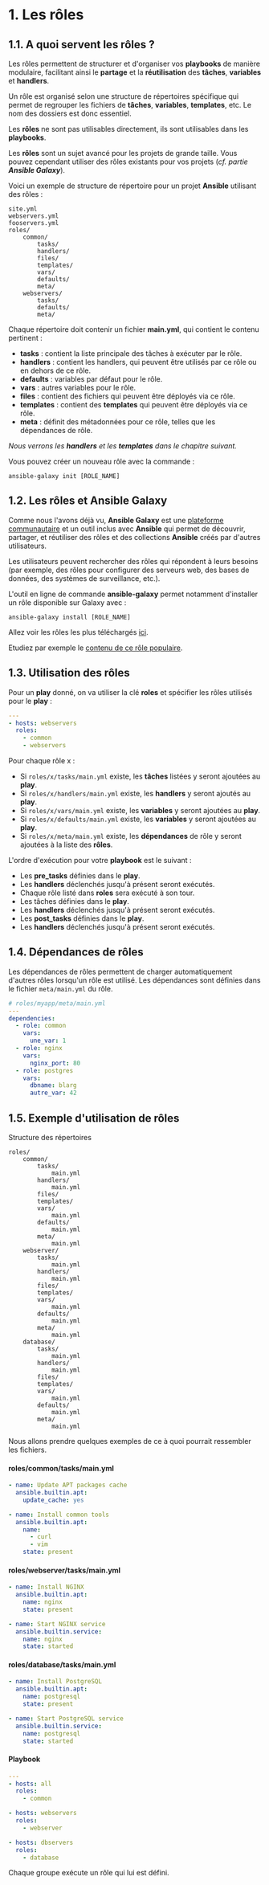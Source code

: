 # 1. Les rôles

## 1.1. A quoi servent les rôles ?

Les rôles permettent de structurer et d'organiser vos **playbooks** de manière modulaire, facilitant ainsi le **partage** et la **réutilisation** des **tâches**, **variables** et **handlers**.

Un rôle est organisé selon une structure de répertoires spécifique qui permet de regrouper les fichiers de **tâches**, **variables**, **templates**, etc. Le nom des dossiers est donc essentiel.

Les **rôles** ne sont pas utilisables directement, ils sont utilisables dans les **playbooks**.

Les **rôles** sont un sujet avancé pour les projets de grande taille. Vous pouvez cependant utiliser des rôles existants pour vos projets (_cf. partie **Ansible Galaxy**_).

Voici un exemple de structure de répertoire pour un projet **Ansible** utilisant des rôles :

```TEXT
site.yml
webservers.yml
fooservers.yml
roles/
    common/
        tasks/
        handlers/
        files/
        templates/
        vars/
        defaults/
        meta/
    webservers/
        tasks/
        defaults/
        meta/
```

Chaque répertoire doit contenir un fichier **main.yml**, qui contient le contenu pertinent :

- **tasks** : contient la liste principale des tâches à exécuter par le rôle.
- **handlers** : contient les handlers, qui peuvent être utilisés par ce rôle ou en dehors de ce rôle.
- **defaults** : variables par défaut pour le rôle.
- **vars** : autres variables pour le rôle.
- **files** : contient des fichiers qui peuvent être déployés via ce rôle.
- **templates** : contient des **templates** qui peuvent être déployés via ce rôle.
- **meta** : définit des métadonnées pour ce rôle, telles que les dépendances de rôle.

_Nous verrons les **handlers** et les **templates** dans le chapitre suivant._

Vous pouvez créer un nouveau rôle avec la commande :

```SHELL
ansible-galaxy init [ROLE_NAME]
```

## 1.2. Les rôles et Ansible Galaxy

Comme nous l'avons déjà vu, **Ansible Galaxy** est une [plateforme communautaire](https://galaxy.ansible.com/) et un outil inclus avec **Ansible** qui permet de découvrir, partager, et réutiliser des rôles et des collections **Ansible** créés par d'autres utilisateurs.

Les utilisateurs peuvent rechercher des rôles qui répondent à leurs besoins (par exemple, des rôles pour configurer des serveurs web, des bases de données, des systèmes de surveillance, etc.).

L'outil en ligne de commande **ansible-galaxy** permet notamment d'installer un rôle disponible sur Galaxy avec :

```SHELL
ansible-galaxy install [ROLE_NAME]
```

Allez voir les rôles les plus téléchargés [ici](https://galaxy.ansible.com/ui/standalone/roles/?page=1&page_size=10&sort=-download_count). 

Etudiez par exemple le [contenu de ce rôle populaire](https://github.com/geerlingguy/ansible-role-nginx/tree/master).

## 1.3. Utilisation des rôles

Pour un **play** donné, on va utiliser la clé **roles** et spécifier les rôles utilisés pour le **play** :

```YAML
---
- hosts: webservers
  roles:
    - common
    - webservers
```

Pour chaque rôle x :

- Si `roles/x/tasks/main.yml` existe, les **tâches** listées y seront ajoutées au **play**.
- Si `roles/x/handlers/main.yml` existe, les **handlers** y seront ajoutés au **play**.
- Si `roles/x/vars/main.yml` existe, les **variables** y seront ajoutées au **play**.
- Si `roles/x/defaults/main.yml` existe, les **variables** y seront ajoutées au **play**.
- Si `roles/x/meta/main.yml` existe, les **dépendances** de rôle y seront ajoutées à la liste des **rôles**.

L'ordre d'exécution pour votre **playbook** est le suivant :

- Les **pre_tasks** définies dans le **play**.
- Les **handlers** déclenchés jusqu'à présent seront exécutés.
- Chaque rôle listé dans **roles** sera exécuté à son tour.
- Les tâches définies dans le **play**.
- Les **handlers** déclenchés jusqu'à présent seront exécutés.
- Les **post_tasks** définies dans le **play**.
- Les **handlers** déclenchés jusqu'à présent seront exécutés.

## 1.4. Dépendances de rôles

Les dépendances de rôles permettent de charger automatiquement d'autres rôles lorsqu'un rôle est utilisé. Les dépendances sont définies dans le fichier `meta/main.yml` du rôle.

```YAML
# roles/myapp/meta/main.yml
---
dependencies:
  - role: common
    vars:
      une_var: 1
  - role: nginx
    vars:
      nginx_port: 80
  - role: postgres
    vars:
      dbname: blarg
      autre_var: 42
```

## 1.5. Exemple d'utilisation de rôles

Structure des répertoires

```TEXT
roles/
    common/
        tasks/
            main.yml
        handlers/
            main.yml
        files/
        templates/
        vars/
            main.yml
        defaults/
            main.yml
        meta/
            main.yml
    webserver/
        tasks/
            main.yml
        handlers/
            main.yml
        files/
        templates/
        vars/
            main.yml
        defaults/
            main.yml
        meta/
            main.yml
    database/
        tasks/
            main.yml
        handlers/
            main.yml
        files/
        templates/
        vars/
            main.yml
        defaults/
            main.yml
        meta/
            main.yml
```

Nous allons prendre quelques exemples de ce à quoi pourrait ressembler les fichiers.

#### roles/common/tasks/main.yml

```YAML
- name: Update APT packages cache
  ansible.builtin.apt:
    update_cache: yes

- name: Install common tools
  ansible.builtin.apt:
    name:
      - curl
      - vim
    state: present
```


#### roles/webserver/tasks/main.yml

```YAML
- name: Install NGINX
  ansible.builtin.apt:
    name: nginx
    state: present

- name: Start NGINX service
  ansible.builtin.service:
    name: nginx
    state: started

```

#### roles/database/tasks/main.yml

```YAML
- name: Install PostgreSQL
  ansible.builtin.apt:
    name: postgresql
    state: present

- name: Start PostgreSQL service
  ansible.builtin.service:
    name: postgresql
    state: started
```

#### Playbook

```YAML
---
- hosts: all
  roles:
    - common

- hosts: webservers
  roles:
    - webserver

- hosts: dbservers
  roles:
    - database
```

Chaque groupe exécute un rôle qui lui est défini.